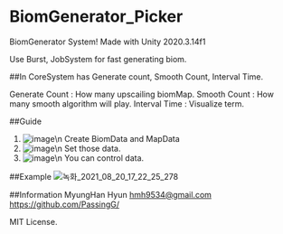 # BiomGenerator_Picker
 BiomGenerator System!
 Made with Unity 2020.3.14f1
 
 Use Burst, JobSystem for fast generating biom.
 
 ##In CoreSystem has Generate count, Smooth Count, Interval Time.
 
 Generate Count : How many upscailing biomMap.
 Smooth Count : How many smooth algorithm will play.
 Interval Time : Visualize term.

 ##Guide
 1. ![image](https://user-images.githubusercontent.com/49996889/130202920-3c8c4826-7642-4c8f-9eda-a367b26582a5.png)\n
Create BiomData and MapData
 2. ![image](https://user-images.githubusercontent.com/49996889/130202814-adeb098a-91cd-47d1-8a62-ca08d71ad258.png)\n
 Set those data.
 3. ![image](https://user-images.githubusercontent.com/49996889/130203037-c7c51489-d094-4f8f-8d27-df56d8bcd400.png)\n
 You can control data.
 
 ##Example
 ![녹화_2021_08_20_17_22_25_278](https://user-images.githubusercontent.com/49996889/130203692-771c3a2e-9203-4cdd-9daf-612354b54d98.gif)
 
 ##Information
 MyungHan Hyun
 hmh9534@gmail.com
 https://github.com/PassingG/
 
 
 MIT License.
